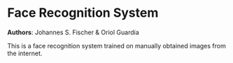 # Face Recognition System
**Authors**: Johannes S. Fischer & Oriol Guardia

This is a face recognition system trained on manually obtained images from the internet.